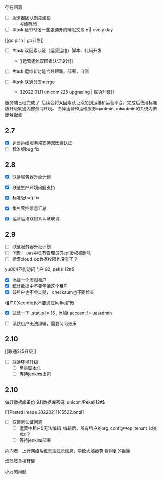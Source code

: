存在问题

- [ ] 服务器团队制度建设
    - [ ] 沟通机制

- [ ] #task 给爷爷发一些张遇升的睡眠文章 ⏫ 🔁 every day

[[go.plan | go计划]]

- [ ] #task  双因素认证（运营运维）脚本，代码开发
	- [[运营运维双因素认证设计]]

- [ ] #task 运维新功能合并跟踪，部署，自测

- [ ] #task 联通分支merge
	- [[2022.01.11 unicom 225 upgrading | 联通升级]]

服务端已经完成了:
后续会将双因素认证添加到运维和运营平台。完成后使用标准版升级联通内部测试环境。
去掉运营和运维服务opadmin, cdsadmin的系统内置账号配置

## 2.7
- [x] 运营运维服务端支持双因素认证
- [ ] 标准版bug fix

## 2.8
- [x] 联通服务器升级计划
- [x] 联通生产环境问题支持
- [x] 标准版bug fix

- [x] 集中管控信息汇总

- [x] 运营运维双因素认证联调

 ## 2.9
 - [ ] 联通服务器升级计划
 - [ ] 问题： uas中已有管理员的api授权被删除
 - [ ] 运营cloud_op数据权限也没有了？

yu004不能访问门户
92, pekall12#$

- [x] 添加一个虚拟租户
- [x] 统计数据中不要包括这个租户
- [x] 该租户也不会过期， checksum也不要检查

租户0的config也不要通过kafka扩散
- [x] 过滤一下 .status != 15 , 添加t.account != uasadmin

- [ ] 系统租户无法编辑，需要问问张乐

## 2.10 
[[联通225升级]]

- [ ] 联通环境升级
	- [ ] 尽量脚本化
	- [ ] 等待jenkins出包

## 2.10 

做好数据库备份
9.11数据库密码: unicom/Pekall12#$

![[Pasted image 20220211105522.png]]
- [ ] 双因素认证问题
	- [ ] 运营中租户0无法编辑, 编辑后，所有租户的org_config中op_tenant_id变成0了
	- [ ] 等待jenkins部署

内向者：上行网络系统无法过滤信息，导致大脑疲劳
看得到的锦囊


烟酰胺单核苷酸

小万的问题

	



